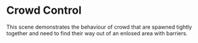 # Crowd Control

This scene demonstrates the behaviour of crowd that are spawned tightly together and need to find their way out of an enlosed area with barriers.